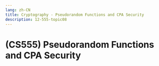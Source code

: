 ```yaml
---
lang: zh-CN
title: Cryptography - Pseudorandom Functions and CPA Security
description: 12-555-topic08
---
```


# (CS555) Pseudorandom Functions and CPA Security